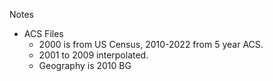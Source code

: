 Notes
- ACS Files
  - 2000 is from US Census, 2010-2022 from 5 year ACS.
  - 2001 to 2009 interpolated.
  - Geography is 2010 BG
